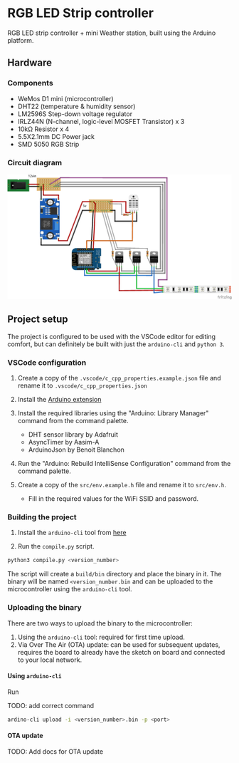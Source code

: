 # RGB LED Strip controller

RGB LED strip controller + mini Weather station, built using the Arduino platform.

## Hardware

### Components

- WeMos D1 mini (microcontroller)
- DHT22 (temperature & humidity sensor)
- LM2596S Step-down voltage regulator
- IRLZ44N (N-channel, logic-level MOSFET Transistor) x 3
- 10kΩ Resistor x 4
- 5.5X2.1mm DC Power jack
- SMD 5050 RGB Strip

### Circuit diagram

![Circuit](./Diagrams/Diagram_bb.png)

## Project setup

The project is configured to be used with the VSCode editor for editing comfort, but can definitely be 
built with just the `arduino-cli` and `python 3`. 

### VSCode configuration

1. Create a copy of the `.vscode/c_cpp_properties.example.json` file and rename it to `.vscode/c_cpp_properties.json`

2. Install the [Arduino extension](https://marketplace.visualstudio.com/items?itemName=vsciot-vscode.vscode-arduino)

3. Install the required libraries using the "Arduino: Library Manager" command from the command palette.
    - DHT sensor library by Adafruit
    - AsyncTimer by Aasim-A
    - ArduinoJson by Benoit Blanchon  


4. Run the "Arduino: Rebuild IntelliSense Configuration" command from the command palette. 

5. Create a copy of the `src/env.example.h` file and rename it to `src/env.h`. 
    - Fill in the required values for the WiFi SSID and password.

### Building the project

1. Install the `arduino-cli` tool from [here](https://arduino.github.io/arduino-cli/latest/installation/)

2. Run the `compile.py` script. 

```bash
python3 compile.py <version_number>
```

The script will create a `build/bin` directory and place the binary in it.
The binary will be named `<version_number.bin` and can be uploaded to the microcontroller using the `arduino-cli` tool.

### Uploading the binary

There are two ways to upload the binary to the microcontroller:

1. Using the `arduino-cli` tool: required for first time upload.
2. Via Over The Air (OTA) update: can be used for subsequent updates, requires the board to already have the sketch on board and connected to your local network.

#### Using `arduino-cli`

Run

TODO: add correct command

```bash
ardino-cli upload -i <version_number>.bin -p <port>
```

#### OTA update

TODO: Add docs for OTA update
